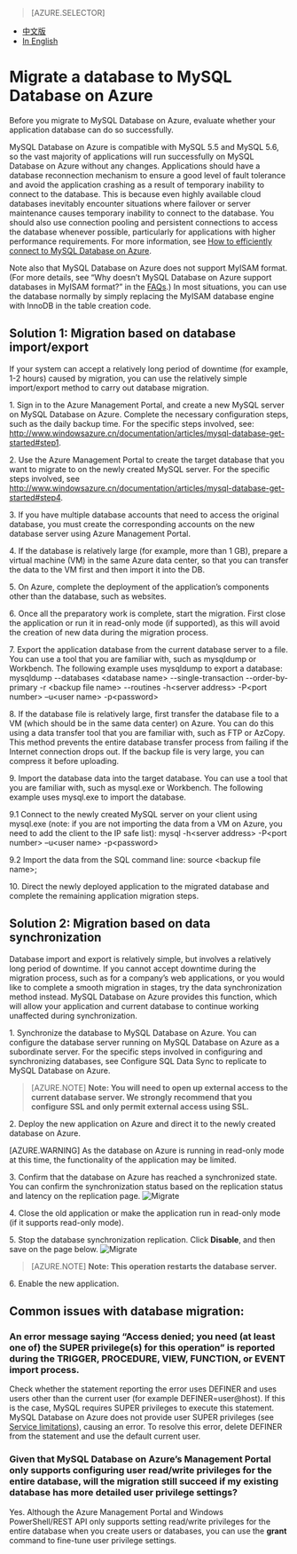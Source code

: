 <properties linkid="" urlDisplayName="" pageTitle="Migrate a database to MySQL Database on Azure – Azure Cloud" metaKeywords="Azure Cloud, technical documentation, documents and resources, MySQL, database, connection pool, Azure MySQL, MySQL PaaS, Azure MySQL PaaS, Azure MySQL Service, Azure RDS" description="Using SSL encryption to access databases helps ensure that your access is secure. This article explains how to download and configure SSL certificates. MySQL Database on Azure currently supports the use of public keys to perform encryption and verification on the server side." metaCanonical="" services="MySQL" documentationCenter="Services" title="" authors="" solutions="" manager="" editor="" />

<tags ms.service="mysql" ms.date="05/28/2016" wacn.date="05/28/2016"/>

> [AZURE.SELECTOR]
- [中文版](/documentation/articles/mysql-database-migration)
- [In English](/documentation/articles/mysql-database-enus-migration)

# Migrate a database to MySQL Database on Azure

Before you migrate to MySQL Database on Azure, evaluate whether your application database can do so successfully.

MySQL Database on Azure is compatible with MySQL 5.5 and MySQL 5.6, so the vast majority of applications will run successfully on MySQL Database on Azure without any changes. Applications should have a database reconnection mechanism to ensure a good level of fault tolerance and avoid the application crashing as a result of temporary inability to connect to the database. This is because even highly available cloud databases inevitably encounter situations where failover or server maintenance causes temporary inability to connect to the database. You should also use connection pooling and persistent connections to access the database whenever possible, particularly for applications with higher performance requirements. For more information, see [How to efficiently connect to MySQL Database on Azure](/documentation/articles/mysql-database-connection-pool).

Note also that MySQL Database on Azure does not support MyISAM format. (For more details, see “Why doesn’t MySQL Database on Azure support databases in MyISAM format?” in the [FAQs](/documentation/articles/mysql-database-serviceinquiry).) In most situations, you can use the database normally by simply replacing the MyISAM database engine with InnoDB in the table creation code.

## Solution 1: Migration based on database import/export
If your system can accept a relatively long period of downtime (for example, 1-2 hours) caused by migration, you can use the relatively simple import/export method to carry out database migration.

1\. Sign in to the Azure Management Portal, and create a new MySQL server on MySQL Database on Azure. Complete the necessary configuration steps, such as the daily backup time. For the specific steps involved, see: http://www.windowsazure.cn/documentation/articles/mysql-database-get-started#step1.


2\. Use the Azure Management Portal to create the target database that you want to migrate to on the newly created MySQL server. For the specific steps involved, see http://www.windowsazure.cn/documentation/articles/mysql-database-get-started#step4.


3\. If you have multiple database accounts that need to access the original database, you must create the corresponding accounts on the new database server using Azure Management Portal.


4\. If the database is relatively large (for example, more than 1 GB), prepare a virtual machine (VM) in the same Azure data center, so that you can transfer the data to the VM first and then import it into the DB.


5\. On Azure, complete the deployment of the application’s components other than the database, such as websites.


6\. Once all the preparatory work is complete, start the migration. First close the application or run it in read-only mode (if supported), as this will avoid the creation of new data during the migration process.


7\. Export the application database from the current database server to a file. You can use a tool that you are familiar with, such as mysqldump or Workbench. The following example uses mysqldump to export a database: mysqldump --databases <database name\> --single-transaction --order-by-primary -r <backup file name\> --routines -h<server address\> -P<port number\> –u<user name\> -p<password\> 


8\. If the database file is relatively large, first transfer the database file to a VM (which should be in the same data center) on Azure. You can do this using a data transfer tool that you are familiar with, such as FTP or AzCopy. This method prevents the entire database transfer process from failing if the Internet connection drops out. If the backup file is very large, you can compress it before uploading.


9\. Import the database data into the target database. You can use a tool that you are familiar with, such as mysql.exe or Workbench. The following example uses mysql.exe to import the database.


9\.1 Connect to the newly created MySQL server on your client using mysql.exe (note: if you are not importing the data from a VM on Azure, you need to add the client to the IP safe list): mysql -h<server address\> -P<port number\> –u<user name\> -p<password\>
 

9\.2 Import the data from the SQL command line: source <backup file name\>; 


10\. Direct the newly deployed application to the migrated database and complete the remaining application migration steps.


## Solution 2: Migration based on data synchronization


Database import and export is relatively simple, but involves a relatively long period of downtime. If you cannot accept downtime during the migration process, such as for a company’s web applications, or you would like to complete a smooth migration in stages, try the data synchronization method instead. MySQL Database on Azure provides this function, which will allow your application and current database to continue working unaffected during synchronization.


1\. Synchronize the database to MySQL Database on Azure. You can configure the database server running on MySQL Database on Azure as a subordinate server. For the specific steps involved in configuring and synchronizing databases, see Configure SQL Data Sync to replicate to MySQL Database on Azure.



>[AZURE.NOTE] **Note: You will need to open up external access to the current database server. We strongly recommend that you configure SSL and only permit external access using SSL.**

2\. Deploy the new application on Azure and direct it to the newly created database on Azure.


[AZURE.WARNING] As the database on Azure is running in read-only mode at this time, the functionality of the application may be limited.

3\. Confirm that the database on Azure has reached a synchronized state. You can confirm the synchronization status based on the replication status and latency on the replication page.
![Migrate][1]

4\. Close the old application or make the application run in read-only mode (if it supports read-only mode).
	
5\. Stop the database synchronization replication. Click **Disable**, and then save on the page below.
![Migrate][2]

>[AZURE.NOTE] **Note: This operation restarts the database server.**

6\. Enable the new application.

## Common issues with database migration:
### An error message saying “Access denied; you need (at least one of) the SUPER privilege(s) for this operation” is reported during the TRIGGER, PROCEDURE, VIEW, FUNCTION, or EVENT import process.
Check whether the statement reporting the error uses DEFINER and uses users other than the current user (for example DEFINER=user@host). If this is the case, MySQL requires SUPER privileges to execute this statement. MySQL Database on Azure does not provide user SUPER privileges (see [Service limitations](http://www.windowsazure.cn/documentation/articles/mysql-database-operation-limitation)), causing an error. To resolve this error, delete DEFINER from the statement and use the default current user.

### Given that MySQL Database on Azure’s Management Portal only supports configuring user read/write privileges for the entire database, will the migration still succeed if my existing database has more detailed user privilege settings?
Yes. Although the Azure Management Portal and Windows PowerShell/REST API only supports setting read/write privileges for the entire database when you create users or databases, you can use the **grant** command to fine-tune user privilege settings.

<!--Image references-->

[1]: ./media/mysql-database-migration/migration1-en.png
[2]: ./media/mysql-database-migration/migration2-en.png

<!---HONumber=Acom_0218_2016_MySql-->